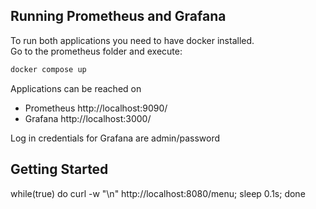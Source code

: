 ## Running Prometheus and Grafana
To run both applications you need to have docker installed.  
Go to the prometheus folder and execute: 
```bash
docker compose up  
```
Applications can be reached on
- Prometheus http://localhost:9090/  
- Grafana http://localhost:3000/  

Log in credentials for Grafana are admin/password   

## Getting Started
while(true) do curl -w "\n" http://localhost:8080/menu; sleep 0.1s;  done



